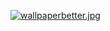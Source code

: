 [![wallpaperbetter.jpg](https://i.postimg.cc/yY12MNK9/wallpaperbetter.jpg)](https://postimg.cc/6TPHRty5)
